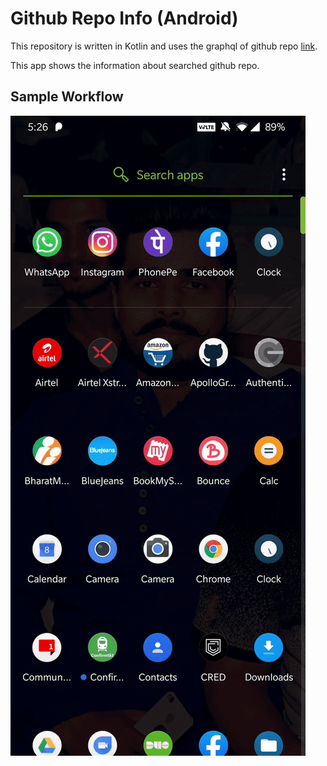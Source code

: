 # Github Repo Info (Android) 
This repository is written in Kotlin and uses the graphql of github repo [link](https://api.github.com/graphql).

This app shows the information about searched github repo.

Sample Workflow
------------------
![Loader Screen](https://github.com/viskpy/android-kotlin-graphql/blob/master/ezgif-3-73464eec1ab0.gif)
